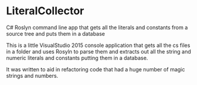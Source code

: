 # LiteralCollector
C# Roslyn command line app that gets all the literals and constants from a source tree and puts them in a database

This is a little VisualStudio 2015 console application that gets all the cs files in a folder and uses Rosyln to parse them and extracts out all the string and numeric literals and constants putting them in a database.

It was written to aid in refactoring code that had a huge number of magic strings and numbers.
